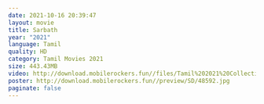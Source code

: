 ```yaml
---
date: 2021-10-16 20:39:47
layout: movie
title: Sarbath
year: "2021"
language: Tamil
quality: HD
category: Tamil Movies 2021
size: 443.43MB
video: http://download.mobilerockers.fun//files/Tamil%202021%20Collection/Sarbath%20(2021)/Sarbath%20(2021)%20Full%20Movies/Sarbath%20(2021)%20HDRip/Sarbath%20(2021)%20HDRip%20Single%20Part.mp4
poster: http://download.mobilerockers.fun//preview/SD/48592.jpg
paginate: false
---
```

